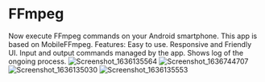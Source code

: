 # FFmpeg

Now execute FFmpeg commands on your Android smartphone.
This app is based on MobileFFmpeg.
Features:
Easy to use.
Responsive and Friendly UI.
Input and output commands managed by the app.
Shows log of the ongoing process.
![Screenshot_1636135564](https://user-images.githubusercontent.com/87478335/159774306-5845f95e-9425-46d6-8b79-4265ce183afa.png)
![Screenshot_1636744707](https://user-images.githubusercontent.com/87478335/159774312-69783eb4-fd60-4aca-bbf8-0a921cdc8a80.png)
![Screenshot_1636135030](https://user-images.githubusercontent.com/87478335/159774314-1997b0b1-4d1a-4217-9622-9452baf7290b.png)
![Screenshot_1636135553](https://user-images.githubusercontent.com/87478335/159774315-4e538d7a-9e75-428c-b8f6-1ce2f9cc6e74.png)
